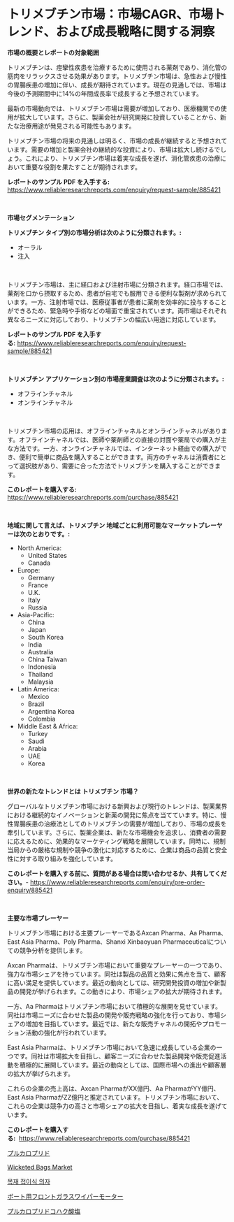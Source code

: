 <p><h1>トリメブチン市場：市場CAGR、市場トレンド、および成長戦略に関する洞察</h1></p><p><strong>市場の概要とレポートの対象範囲</strong></p>
<p><p>トリメブチンは、痙攣性疾患を治療するために使用される薬剤であり、消化管の筋肉をリラックスさせる効果があります。トリメブチン市場は、急性および慢性の胃腸疾患の増加に伴い、成長が期待されています。現在の見通しでは、市場は今後の予測期間中に14%の年間成長率で成長すると予想されています。</p><p>最新の市場動向では、トリメブチン市場は需要が増加しており、医療機関での使用が拡大しています。さらに、製薬会社が研究開発に投資していることから、新たな治療用途が発見される可能性もあります。</p><p>トリメブチン市場の将来の見通しは明るく、市場の成長が継続すると予想されています。需要の増加と製薬会社の継続的な投資により、市場は拡大し続けるでしょう。これにより、トリメブチン市場は着実な成長を遂げ、消化管疾患の治療において重要な役割を果たすことが期待されます。</p></p>
<p><strong>レポートのサンプル PDF を入手する:</strong> <a href="https://www.reliableresearchreports.com/enquiry/request-sample/885421">https://www.reliableresearchreports.com/enquiry/request-sample/885421</a></p>
<p>&nbsp;</p>
<p><strong>市場セグメンテーション</strong></p>
<p><strong>トリメブチン タイプ別の市場分析は次のように分類されます。:</strong></p>
<p><ul><li>オーラル</li><li>注入</li></ul></p>
<p>&nbsp;</p>
<p><p>トリメブチン市場は、主に経口および注射市場に分類されます。経口市場では、薬剤を口から摂取するため、患者が自宅でも服用できる便利な製剤が求められています。一方、注射市場では、医療従事者が患者に薬剤を効率的に投与することができるため、緊急時や手術などの場面で重宝されています。両市場はそれぞれ異なるニーズに対応しており、トリメブチンの幅広い用途に対応しています。</p></p>
<p><strong>レポートのサンプル PDF を入手する:</strong>&nbsp;<a href="https://www.reliableresearchreports.com/enquiry/request-sample/885421">https://www.reliableresearchreports.com/enquiry/request-sample/885421</a></p>
<p>&nbsp;</p>
<p><strong> トリメブチン アプリケーション別の市場産業調査は次のように分類されます。:</strong></p>
<p><ul><li>オフラインチャネル</li><li>オンラインチャネル</li></ul></p>
<p>&nbsp;</p>
<p><p>トリメブチン市場の応用は、オフラインチャネルとオンラインチャネルがあります。オフラインチャネルでは、医師や薬剤師との直接の対面や薬局での購入が主な方法です。一方、オンラインチャネルでは、インターネット経由での購入ができ、便利で簡単に商品を購入することができます。両方のチャネルは消費者にとって選択肢があり、需要に合った方法でトリメブチンを購入することができます。</p></p>
<p><strong>このレポートを購入する:</strong>&nbsp; <a href="https://www.reliableresearchreports.com/purchase/885421">https://www.reliableresearchreports.com/purchase/885421</a></p>
<p>&nbsp;</p>
<p><strong>地域に関して言えば、トリメブチン 地域ごとに利用可能なマーケットプレーヤーは次のとおりです。:</strong></p>
<p><ul>
    <li>
        North America:
        <ul>
            <li>United States</li>
            <li>Canada</li>
        </ul>
    </li>
    <li>
        Europe:
        <ul>
            <li>Germany</li>
            <li>France</li>
            <li>U.K.</li>
            <li>Italy</li>
            <li>Russia</li>
        </ul>
    </li>
    <li>
        Asia-Pacific:
        <ul>
            <li>China</li>
            <li>Japan</li>
            <li>South Korea</li>
            <li>India</li>
            <li>Australia</li>
            <li>China Taiwan</li>
            <li>Indonesia</li>
            <li>Thailand</li>
            <li>Malaysia</li>
        </ul>
    </li>
    <li>
        Latin America:
        <ul>
            <li>Mexico</li>
            <li>Brazil</li>
            <li>Argentina Korea</li>
            <li>Colombia</li>
        </ul>
    </li>
    <li>
        Middle East & Africa:
        <ul>
            <li>Turkey</li>
            <li>Saudi</li>
            <li>Arabia</li>
            <li>UAE</li>
            <li>Korea</li>
        </ul>
    </li>
    </ul></p>
<p>&nbsp;</p>
<p><strong>世界の新たなトレンドとは トリメブチン 市場？</strong></p>
<p><p>グローバルなトリメブチン市場における新興および現行のトレンドは、製薬業界における継続的なイノベーションと新薬の開発に焦点を当てています。特に、慢性胃腸疾患の治療法としてのトリメブチンの需要が増加しており、市場の成長を牽引しています。さらに、製薬企業は、新たな市場機会を追求し、消費者の需要に応えるために、効果的なマーケティング戦略を展開しています。同時に、規制当局からの厳格な規制や競争の激化に対応するために、企業は商品の品質と安全性に対する取り組みを強化しています。</p></p>
<p><strong>このレポートを購入する前に、質問がある場合は問い合わせるか、共有してください。</strong>- <a href="https://www.reliableresearchreports.com/enquiry/pre-order-enquiry/885421">https://www.reliableresearchreports.com/enquiry/pre-order-enquiry/885421</a></p>
<p>&nbsp;</p>
<p><strong>主要な市場プレーヤー</strong></p>
<p><p>トリメブチン市場における主要プレーヤーであるAxcan Pharma、Aa Pharma、East Asia Pharma、Poly Pharma、Shanxi Xinbaoyuan Pharmaceuticalについての競争分析を提供します。 </p><p>Axcan Pharmaは、トリメブチン市場において重要なプレーヤーの一つであり、強力な市場シェアを持っています。同社は製品の品質と効果に焦点を当て、顧客に高い満足を提供しています。最近の動向としては、研究開発投資の増加や新製品の開発が挙げられます。この動きにより、市場シェアの拡大が期待されます。</p><p>一方、Aa Pharmaはトリメブチン市場において積極的な展開を見せています。同社は市場ニーズに合わせた製品の開発や販売戦略の強化を行っており、市場シェアの増加を目指しています。最近では、新たな販売チャネルの開拓やプロモーション活動の強化が行われています。</p><p>East Asia Pharmaは、トリメブチン市場において急速に成長している企業の一つです。同社は市場拡大を目指し、顧客ニーズに合わせた製品開発や販売促進活動を積極的に展開しています。最近の動向としては、国際市場への進出や顧客層の拡大が挙げられます。</p><p>これらの企業の売上高は、Axcan PharmaがXX億円、Aa PharmaがYY億円、East Asia PharmaがZZ億円と推定されています。トリメブチン市場において、これらの企業は競争力の高さと市場シェアの拡大を目指し、着実な成長を遂げています。</p></p>
<p><strong>このレポートを購入する:</strong>&nbsp;&nbsp;<a href="https://www.reliableresearchreports.com/purchase/885421">https://www.reliableresearchreports.com/purchase/885421</a></p>
<p><p><a href="https://github.com/zjkmgcs938405/Market-Research-Report-List-1/blob/main/10263934835.md">プルカロプリド</a></p><p><a href="https://github.com/markusgodoy/Market-Research-Report-List-2/blob/main/wicketed-bags-market.md">Wicketed Bags Market</a></p><p><a href="https://medium.com/@sherlock567567/%EB%82%98%EB%AC%B4-%EC%A0%91%EC%9D%B4%EC%8B%9D-%EC%9D%98%EC%9E%90-%EC%8B%9C%EC%9E%A5-%EB%B6%84%EC%84%9D-cagr-%EC%8B%9C%EC%9E%A5-%EC%84%B8%EB%B6%84%ED%99%94-%EB%B0%8F-%EA%B8%80%EB%A1%9C%EB%B2%8C-%EC%82%B0%EC%97%85-%EA%B0%9C%EC%9A%94-06a2f1829281">목재 접이식 의자</a></p><p><a href="https://medium.com/@reyeshowell655/%E3%83%9C%E3%83%BC%E3%83%88%E7%94%A8%E3%83%AF%E3%82%A4%E3%83%91%E3%83%BC%E3%83%A2%E3%83%BC%E3%82%BF%E3%83%BC%E5%B8%82%E5%A0%B4-2031%E5%B9%B4%E3%81%BE%E3%81%A7%E3%81%AE%E5%8B%95%E5%90%91-%E4%BA%88%E6%B8%AC-%E7%AB%B6%E4%BA%89%E5%88%86%E6%9E%90-ad239f1ca3ee">ボート用フロントガラスワイパーモーター</a></p><p><a href="https://github.com/mohamedbakry57/Market-Research-Report-List-3/blob/main/81664054836.md">プルカロプリドコハク酸塩</a></p></p>